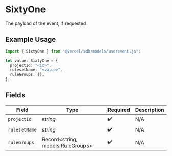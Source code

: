 # SixtyOne

The payload of the event, if requested.

## Example Usage

```typescript
import { SixtyOne } from "@vercel/sdk/models/userevent.js";

let value: SixtyOne = {
  projectId: "<id>",
  rulesetName: "<value>",
  ruleGroups: {},
};
```

## Fields

| Field                                                        | Type                                                         | Required                                                     | Description                                                  |
| ------------------------------------------------------------ | ------------------------------------------------------------ | ------------------------------------------------------------ | ------------------------------------------------------------ |
| `projectId`                                                  | *string*                                                     | :heavy_check_mark:                                           | N/A                                                          |
| `rulesetName`                                                | *string*                                                     | :heavy_check_mark:                                           | N/A                                                          |
| `ruleGroups`                                                 | Record<string, [models.RuleGroups](../models/rulegroups.md)> | :heavy_check_mark:                                           | N/A                                                          |